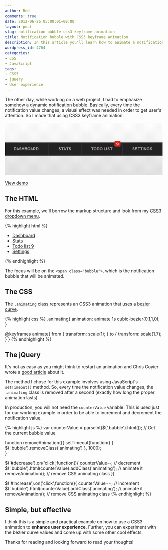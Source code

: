 ```yaml
---
author: Red
comments: true
date: 2012-06-26 05:00:01+00:00
layout: post
slug: notification-bubble-css3-keyframe-animation
title: Notification bubble with CSS3 keyframe animation
description: In this article you'll learn how to animate a notification bubble every time its value is dynamically changed.
wordpress_id: 4764
categories:
- CSS
- JavaScript
tags:
- CSS3
- jQuery
- User experience
---
```


The other day, while working on a web project, I had to emphasize somehow a dynamic notification bubble. Basically, every time the notification value changes, a visual effect was needed in order to get user's attention. So I made that using CSS3 keyframe animation.

![Simple notification bubble](/dist/uploads/2012/06/notification-bubble-animation.png)

<!-- more -->

[View demo](/dist/uploads/2012/06/notification-bubble-css3-keyframe-animation-demo.html)


## The HTML

For this example, we'll borrow the markup structure and look from my [CSS3 dropdown menu](http://www.red-team-design.com/css3-animated-dropdown-menu).    

{% highlight html %}
<ul class="menu">
    <li><a href="">Dashboard</a></li>
    <li><a href="">Stats</a></li>
    <li>
        <a href="">
            Todo list
            <span class="bubble">9</span>
        </a>
    </li>
    <li><a href="">Settings</a></li>
</ul>
{% endhighlight %}

The focus will be on the `<span class="bubble">`, which is the notification bubble that will be animated.

## The CSS

The `.animating` class represents an CSS3 animation that uses a [bezier curve](http://cubic-bezier.com/#0,1,1,0).

{% highlight css %}
.animating{
    animation: animate 1s cubic-bezier(0,1,1,0);            
}

@keyframes animate{
    from {
       transform: scale(1);
    }
    to {
       transform: scale(1.7);
    }
}
{% endhighlight %}

## The jQuery

It's not as easy as you might think to restart an animation and Chris Coyier wrote a [good article](http://css-tricks.com/restart-css-animation/) about it.

The method I chose for this example involves using JavaScript's `setTimeout()` method. So, every time the notification value changes, the `.animating` class is removed after a second (exactly how long the proper animation lasts). 

In production, you will not need the `counterValue` variable. This is used just for our working example in order to be able to increment and decrement the notification value.

{% highlight js %}
var counterValue = parseInt($('.bubble').html()); // Get the current bubble value

function removeAnimation(){
    setTimeout(function() {
        $('.bubble').removeClass('animating')
    }, 1000);           
}

$('#decrease').on('click',function(){
    counterValue--; // decrement
    $('.bubble').html(counterValue).addClass('animating'); // animate it
    removeAnimation(); // remove CSS animating class
})

$('#increase').on('click',function(){
    counterValue++; // increment
    $('.bubble').html(counterValue).addClass('animating'); // animate it
        removeAnimation(); // remove CSS animating class 
{% endhighlight %}

## Simple, but effective

I think this is a simple and practical example on how to use a CSS3 animation to **enhance user experience**. Further, you can experiment with the bezier curve values and come up with some other cool effects.

Thanks for reading and looking forward to read your thoughts!